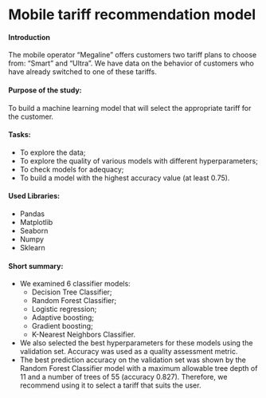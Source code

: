 # Mobile tariff recommendation model

#### Introduction

The mobile operator “Megaline” offers customers two tariff plans to choose from: “Smart” and “Ultra”. We have data on the behavior of customers who have already switched to one of these tariffs.

#### Purpose of the study:

To build a machine learning model that will select the appropriate tariff for the customer.

#### Tasks:
- To explore the data;
- To explore the quality of various models with different hyperparameters;
- To check models for adequacy;
- To build a model with the highest accuracy value (at least 0.75).

#### Used Libraries:
- Pandas
- Matplotlib
- Seaborn
- Numpy
- Sklearn

#### Short summary:
- We examined 6 classifier models:
  - Decision Tree Classifier;
  - Random Forest Classifier;
  - Logistic regression;
  - Adaptive boosting;
  - Gradient boosting;
  - K-Nearest Neighbors Classifier.
- We also selected the best hyperparameters for these models using the validation set. Accuracy was used as a quality assessment metric.
- The best prediction accuracy on the validation set was shown by the Random Forest Classifier model with a maximum allowable tree depth of 11 and a number of trees of 55 (accuracy 0.827). Therefore, we recommend using it to select a tariff that suits the user.
